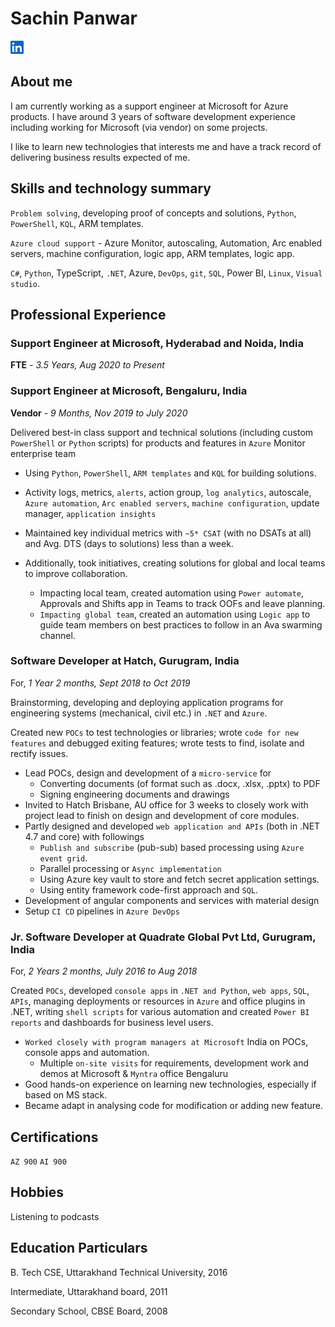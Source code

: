 # Sachin Panwar

[![LinkedIn](./assets/img/in-21.png)](https://www.linkedin.com/in/sachinpanwar)

## About me

I am currently working as a support engineer at Microsoft for Azure products.
I have around 3 years of software development experience including working for Microsoft (via vendor) on some projects.

I like to learn new technologies that interests me and have a track record of delivering business results expected of me.

## Skills and technology summary

`Problem solving`, developing proof of concepts and solutions, `Python`, `PowerShell`, `KQL`, ARM templates.

`Azure cloud support` - Azure Monitor, autoscaling, Automation, Arc enabled servers, machine configuration, logic app, ARM templates, logic app.

`C#`, `Python`, TypeScript, `.NET`, Azure, `DevOps`, `git`, `SQL`, Power BI, `Linux`, `Visual studio`.

## Professional Experience

### Support Engineer at Microsoft, Hyderabad and Noida, India

**FTE** - *3.5 Years, Aug 2020 to Present*

### Support Engineer at Microsoft, Bengaluru, India

**Vendor** - *9 Months, Nov 2019 to July 2020*

Delivered best-in class support and technical solutions (including custom `PowerShell` or `Python` scripts) for products and features in `Azure` Monitor enterprise team
- Using `Python`, `PowerShell`, `ARM templates` and `KQL` for building solutions.
- Activity logs, metrics, `alerts`, action group, `log analytics`, autoscale, `Azure automation`, `Arc enabled servers`, `machine configuration`, update manager, `application insights`
- Maintained key individual metrics with `~5* CSAT` (with no DSATs at all) and Avg. DTS (days to solutions) less
than a week.

- Additionally, took initiatives, creating solutions for global and local teams to improve collaboration.
  - Impacting local team, created automation using `Power automate`, Approvals and Shifts app in Teams to track OOFs and leave planning.
  - `Impacting global team`, created an automation using `Logic app` to guide team members on best practices to follow in an Ava swarming channel.

### Software Developer at Hatch, Gurugram, India

For, *1 Year 2 months, Sept 2018 to Oct 2019*

Brainstorming, developing and deploying application programs for engineering systems (mechanical, civil etc.) in `.NET` and `Azure`.

Created new `POCs` to test technologies or libraries; wrote `code for new features` and debugged exiting features; wrote tests to find, isolate and rectify issues.

- Lead POCs, design and development of a `micro-service` for
  - Converting documents (of format such as .docx, .xlsx, .pptx) to PDF
  - Signing engineering documents and drawings
- Invited to Hatch Brisbane, AU office for 3 weeks to closely work with project lead to finish on design and development of core modules.
- Partly designed and developed `web application and APIs` (both in .NET 4.7 and core) with followings
  - `Publish and subscribe` (pub-sub) based processing using `Azure event grid`.
  - Parallel processing or `Async implementation`
  - Using Azure key vault to store and fetch secret application settings.
  - Using entity framework code-first approach and `SQL`.
- Development of angular components and services with material design
- Setup `CI CD` pipelines in `Azure DevOps`

### Jr. Software Developer at Quadrate Global Pvt Ltd, Gurugram, India

For, *2 Years 2 months, July 2016 to Aug 2018*

Created `POCs`, developed `console apps` in `.NET and Python`, `web apps`, `SQL`, `APIs`, managing deployments or resources in `Azure` and office plugins in .NET, writing `shell scripts` for various automation and created `Power BI reports` and dashboards for business level users.

- `Worked closely with program managers at Microsoft` India on POCs, console apps and automation.
  - Multiple `on-site visits` for requirements, development work and demos at Microsoft & `Myntra` office Bengaluru
- Good hands-on experience on learning new technologies, especially if based on MS stack.
- Became adapt in analysing code for modification or adding new feature.


## Certifications

`AZ 900` `AI 900`

## Hobbies

Listening to podcasts

## Education Particulars

B. Tech CSE, Uttarakhand Technical University, 2016

Intermediate, Uttarakhand board, 2011

Secondary School, CBSE Board, 2008

<br/>
<script src="assets/scripts/home.js" type="text/javascript"></script>
